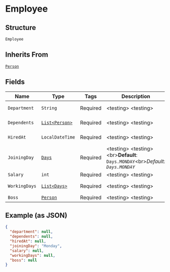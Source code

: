 
# Employee

## Structure

`Employee`

## Inherits From

[`Person`](/doc/models/person.md)

## Fields

| Name | Type | Tags | Description | Getter | Setter |
|  --- | --- | --- | --- | --- | --- |
| `Department` | `String` | Required | &lt;testing&gt; &lt;testing&gt; | String getDepartment() | setDepartment(String department) |
| `Dependents` | [`List<Person>`](/doc/models/person.md) | Required | &lt;testing&gt; &lt;testing&gt; | List<Person> getDependents() | setDependents(List<Person> dependents) |
| `HiredAt` | `LocalDateTime` | Required | &lt;testing&gt; &lt;testing&gt; | LocalDateTime getHiredAt() | setHiredAt(LocalDateTime hiredAt) |
| `JoiningDay` | [`Days`](/doc/models/days.md) | Required | &lt;testing&gt; &lt;testing&gt;&lt;br&gt;**Default**: `Days.MONDAY`&lt;br&gt;*Default: `Days.MONDAY`* | Days getJoiningDay() | setJoiningDay(Days joiningDay) |
| `Salary` | `int` | Required | &lt;testing&gt; &lt;testing&gt; | int getSalary() | setSalary(int salary) |
| `WorkingDays` | [`List<Days>`](/doc/models/days.md) | Required | &lt;testing&gt; &lt;testing&gt; | List<Days> getWorkingDays() | setWorkingDays(List<Days> workingDays) |
| `Boss` | [`Person`](/doc/models/person.md) | Required | &lt;testing&gt; &lt;testing&gt; | Person getBoss() | setBoss(Person boss) |

## Example (as JSON)

```json
{
  "department": null,
  "dependents": null,
  "hiredAt": null,
  "joiningDay": "Monday",
  "salary": null,
  "workingDays": null,
  "boss": null
}
```


